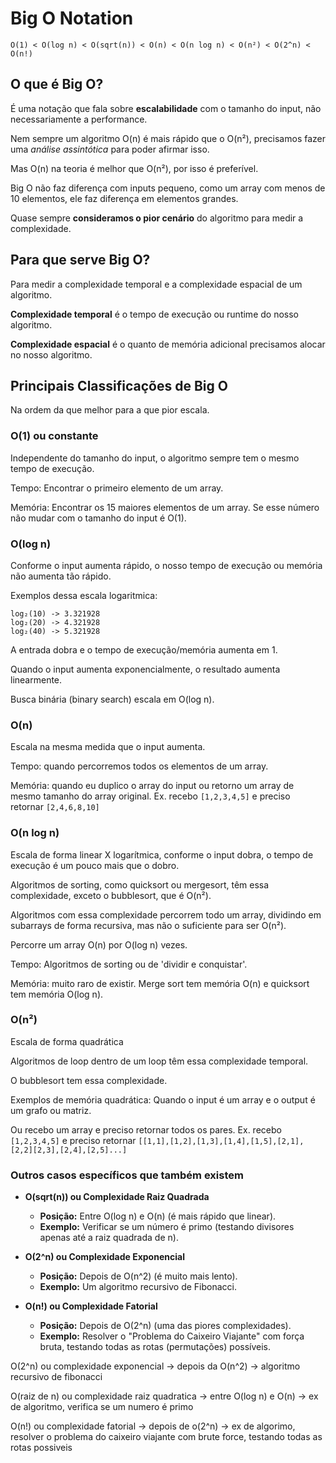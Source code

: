 # Big O Notation
`O(1) < O(log n) < O(sqrt(n)) < O(n) < O(n log n) < O(n²) < O(2^n) < O(n!)`

## O que é Big O?
É uma notação que fala sobre **escalabilidade** com o tamanho do input, não necessariamente a performance.

Nem sempre um algoritmo O(n) é mais rápido que o O(n²), precisamos fazer uma _análise assintótica_ para poder afirmar isso.

Mas O(n) na teoria é melhor que O(n²), por isso é preferível.

Big O não faz diferença com inputs pequeno, como um array com menos de 10 elementos, ele faz diferença em elementos grandes.

Quase sempre **consideramos o pior cenário** do algoritmo para medir a complexidade.

## Para que serve Big O?
Para medir a complexidade temporal e a complexidade espacial de um algoritmo.

**Complexidade temporal** é o tempo de execução ou runtime do nosso algoritmo.

**Complexidade espacial** é o quanto de memória adicional precisamos alocar no nosso algoritmo.

## Principais Classificações de Big O
Na ordem da que melhor para a que pior escala.

### O(1) ou constante
Independente do tamanho do input, o algoritmo sempre tem o mesmo tempo de execução.

Tempo: Encontrar o primeiro elemento de um array.

Memória: Encontrar os 15 maiores elementos de um array. Se esse número não mudar com o tamanho do input é O(1).

### O(log n)
Conforme o input aumenta rápido, o nosso tempo de execução ou memória não aumenta tão rápido.

Exemplos dessa escala logaritmica:
```
log₂(10) -> 3.321928
log₂(20) -> 4.321928
log₂(40) -> 5.321928
```
A entrada dobra e o tempo de execução/memória aumenta em 1.

Quando o input aumenta exponencialmente, o resultado aumenta linearmente.

Busca binária (binary search) escala em O(log n).

### O(n)
Escala na mesma medida que o input aumenta.

Tempo: quando percorremos todos os elementos de um array.

Memória: quando eu duplico o array do input ou retorno um array de mesmo tamanho do array original.
Ex. recebo `[1,2,3,4,5]` e preciso retornar `[2,4,6,8,10]`

### O(n log n)
Escala de forma linear X logarítmica, conforme o input dobra, o tempo de execução é um pouco mais que o dobro.

Algoritmos de sorting, como quicksort ou mergesort, têm essa complexidade, exceto o bubblesort, que é O(n²).

Algoritmos com essa complexidade percorrem todo um array, dividindo em subarrays de forma recursiva, mas não o suficiente para ser O(n²).

Percorre um array O(n) por O(log n) vezes.

Tempo: Algoritmos de sorting ou de 'dividir e conquistar'.

Memória: muito raro de existir. Merge sort tem memória O(n) e quicksort tem memória O(log n).

### O(n²)
Escala de forma quadrática

Algoritmos de loop dentro de um loop têm essa complexidade temporal.

O bubblesort tem essa complexidade.

Exemplos de memória quadrática:
Quando o input é um array e o output é um grafo ou matriz.

Ou recebo um array e preciso retornar todos os pares.
Ex. recebo `[1,2,3,4,5]` e preciso retornar `[[1,1],[1,2],[1,3],[1,4],[1,5],[2,1],[2,2][2,3],[2,4],[2,5]...]`

### Outros casos específicos que também existem
* **O(sqrt(n)) ou Complexidade Raiz Quadrada**
    * **Posição:** Entre O(log n) e O(n) (é mais rápido que linear).
    * **Exemplo:** Verificar se um número é primo (testando divisores apenas até a raiz quadrada de n).

* **O(2^n) ou Complexidade Exponencial**
    * **Posição:** Depois de O(n^2) (é muito mais lento).
    * **Exemplo:** Um algoritmo recursivo de Fibonacci.

* **O(n!) ou Complexidade Fatorial**
    * **Posição:** Depois de O(2^n) (uma das piores complexidades).
    * **Exemplo:** Resolver o "Problema do Caixeiro Viajante" com força bruta, testando todas as rotas (permutações) possíveis.


O(2^n) ou complexidade exponencial -> depois da O(n^2) -> algoritmo recursivo de fibonacci 

O(raiz de n) ou complexidade raiz quadratica -> entre O(log n) e O(n) -> ex de algoritmo, verifica se um numero é primo

O(n!) ou complexidade fatorial -> depois de o(2^n) -> ex de algorimo, resolver o problema do caixeiro viajante com brute force, testando todas as rotas possiveis
